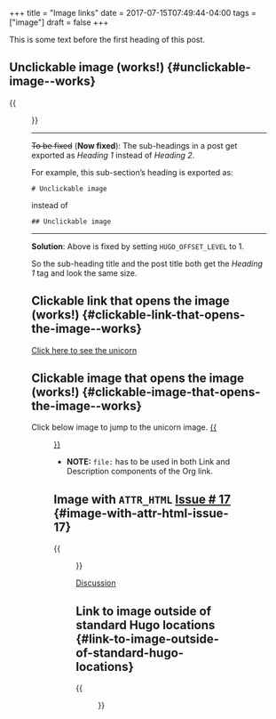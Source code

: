 +++
title = "Image links"
date = 2017-07-15T07:49:44-04:00
tags = ["image"]
draft = false
+++

This is some text before the first heading of this post.


## Unclickable image (works!) {#unclickable-image--works}

{{<figure src="/images/org-mode-unicorn-logo.png">}}

---

~~To be fixed~~ (**Now fixed**): The sub-headings in a post get exported as _Heading 1_
 instead of _Heading 2_.

For example, this sub-section&rsquo;s heading is exported as:

```text
# Unclickable image
```

instead of

```text
## Unclickable image
```

---

**Solution**: Above is fixed by setting `HUGO_OFFSET_LEVEL` to 1.

So the sub-heading title and the post title both get the _Heading 1_
tag and look the same size.


## Clickable link that opens the image (works!) {#clickable-link-that-opens-the-image--works}

[Click here to see the unicorn](/images/org-mode-unicorn-logo.png)


## Clickable image that opens the image (works!) {#clickable-image-that-opens-the-image--works}

Click below image to jump to the unicorn image.
[{{<figure src="/images/org-mode-unicorn-logo.png">}}](/images/org-mode-unicorn-logo.png)

-   **NOTE:** `file:` has to be used in both Link and Description components
    of the Org link.


## Image with `ATTR_HTML` [Issue # 17](https://github.com/kaushalmodi/ox-hugo/issues/17) {#image-with-attr-html-issue-17}

{{<figure src="/images/org-mode-unicorn-logo.png" class="inset">}}

[Discussion](https://github.com/kaushalmodi/ox-hugo/issues/17#issuecomment-313627728)


## Link to image outside of standard Hugo locations {#link-to-image-outside-of-standard-hugo-locations}

{{<figure src="/images/copy-of-unicorn-logo.png">}}
